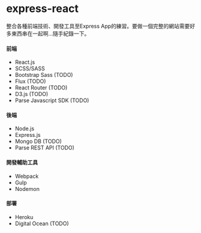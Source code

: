 # express-react
整合各種前端技術、開發工具至Express App的練習。要做一個完整的網站需要好多東西串在一起啊...隨手紀錄一下。

#### 前端
-	React.js
- SCSS/SASS
- Bootstrap Sass (TODO)
-	Flux (TODO)
- React Router (TODO)
- D3.js (TODO)
- Parse Javascript SDK (TODO)


#### 後端
- Node.js
- Express.js
- Mongo DB (TODO)
- Parse REST API (TODO)

#### 開發輔助工具
- Webpack
- Gulp
- Nodemon

#### 部署
- Heroku
- Digital Ocean (TODO)